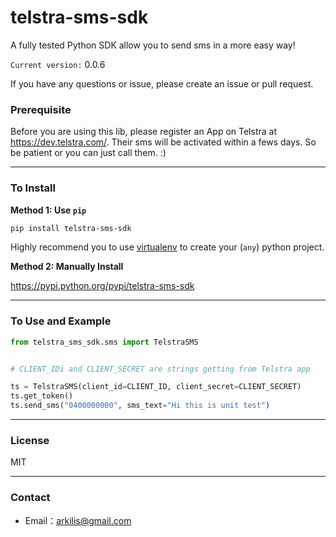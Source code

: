 # telstra-sms-sdk

 A fully tested Python SDK allow you to send sms in a more easy way! 

`Current version:` 0.0.6


If you have any questions or issue, please create an issue or pull request.



 
### Prerequisite 

Before you are using this lib, please register an App on Telstra at https://dev.telstra.com/. Their sms will be activated within a fews days. So be patient or you can just call them. :)

----
### To Install

__Method 1: Use `pip`__
```bash
pip install telstra-sms-sdk
```

Highly recommend you to use [virtualenv](https://virtualenv.pypa.io/en/stable/) to create your (`any`) python project.

__Method 2: Manually Install__

https://pypi.python.org/pypi/telstra-sms-sdk

----
### To Use and Example
```python
from telstra_sms_sdk.sms import TelstraSMS


# CLIENT_IDi and CLIENT_SECRET are strings getting from Telstra app  

ts = TelstraSMS(client_id=CLIENT_ID, client_secret=CLIENT_SECRET)
ts.get_token()
ts.send_sms("0400000000", sms_text="Hi this is unit test")
```

----
### License
MIT 

----
### Contact
- Email：<arkilis@gmail.com>

